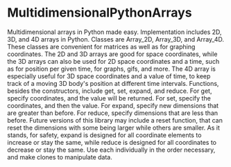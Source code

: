 # MultidimensionalPythonArrays
Multidimensional arrays in Python made easy. 
Implementation includes 2D, 3D, and 4D arrays in Python. 
Classes are Array_2D, Array_3D, and Array_4D. 
These classes are convenient for matrices as well as for graphing coordinates. The 2D and 3D arrays are good for space coordinates, while the 3D arrays can also be used for 2D space coordinates and a time, such as for position per given time, for graphs, gifs, and more. The 4D array is especially useful for 3D space coordinates and a value of time, to keep track of a moving 3D body's position at different time intervals.
Functions, besides the constructors, include get, set, expand, and reduce.
For get, specify coordinates, and the value will be returned.
For set, specify the coordinates, and then the value.
For expand, specify new dimensions that are greater than before.
For reduce, specify dimensions that are less than before.
Future versions of this library may include a reset function, that can reset the dimensions with some being larger while others are smaller. As it stands, for safety, expand is designed for all coordinate elements to increase or stay the same, while reduce is designed for all coordinates to decrease or stay the same. Use each individually in the order necessary, and make clones to manipulate data.

